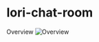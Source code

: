 # Iori-chat-room
Overview
![Overview](https://user-images.githubusercontent.com/81150117/181183217-be0cfb91-1a11-499d-aa8a-0a6ec8803e18.gif)
